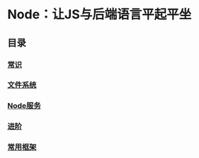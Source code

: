 # Node：让JS与后端语言平起平坐

## 目录

### [常识](常识.md)

### [文件系统](File.md)

### [Node服务](Serve.md)

### [进阶](进阶.md)

### [常用框架](框架.md)

